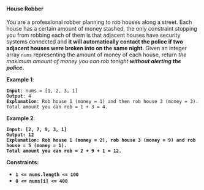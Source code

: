#### House Robber
You are a professional robber planning to rob houses along a street. Each house
has a certain amount of money stashed, the only constraint stopping you from
robbing each of them is that adjacent houses have security systems connected
and **it will automatically contact the police if two adjacent houses were
broken into on the same night**.  Given an integer array `nums` representing
the amount of money of each house, return *the maximum amount of money you can
rob tonight __without alerting the police__*.

**Example 1**:
<pre><code><b>Input</b>: nums = [1, 2, 3, 1]
<b>Output</b>: 4
<b>Explanation</b>: Rob house 1 (money = 1) and then rob house 3 (money = 3).
Total amount you can rob = 1 + 3 = 4.
</code></pre>

**Example 2**:
<pre><code><b>Input<b>: [2, 7, 9, 3, 1]
<b>Output</b>: 12
<b>Explanation</b>: Rob house 1 (money = 2), rob house 3 (money = 9) and rob house = 5 (money = 1).
Total amount you can rob = 2 + 9 + 1 = 12.
</code></pre>

**Constraints**:
* `1 <= nums.length <= 100`
* `0 <= nums[i] <= 400`
